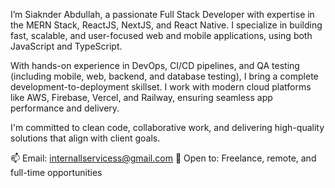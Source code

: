 I’m Siaknder Abdullah, a passionate Full Stack Developer with expertise in the MERN Stack, ReactJS, NextJS, and React Native. I specialize in building fast, scalable, and user-focused web and mobile applications, using both JavaScript and TypeScript.

With hands-on experience in DevOps, CI/CD pipelines, and QA testing (including mobile, web, backend, and database testing), I bring a complete development-to-deployment skillset. I work with modern cloud platforms like AWS, Firebase, Vercel, and Railway, ensuring seamless app performance and delivery.

I'm committed to clean code, collaborative work, and delivering high-quality solutions that align with client goals.

📫 Email: internallservicess@gmail.com
📁 Open to: Freelance, remote, and full-time opportunities


